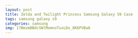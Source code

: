 ```yaml
---
layout: post
title: Zelda and Twilight Princess Samsung Galaxy S9 Case
tags: samsung galaxy s9
categories: samsung
img: 17BmzmBBdcSWlMomnoTuxLDo_8K6PVBa6
---
```


